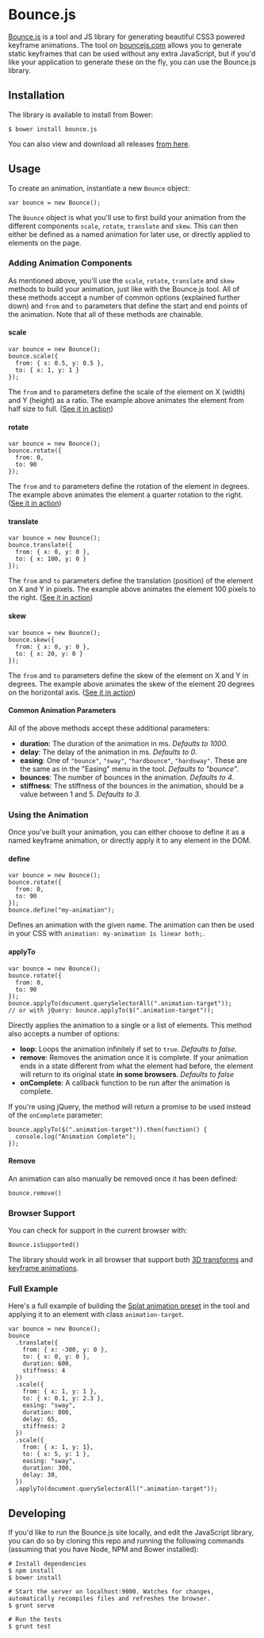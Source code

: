 # Bounce.js

[Bounce.js](http://bouncejs.com) is a tool and JS library for generating beautiful CSS3 powered keyframe animations. The tool on [bouncejs.com](http://bouncejs.com) allows you to generate static keyframes that can be used without any extra JavaScript, but if you'd like your application
to generate these on the fly, you can use the Bounce.js library.   

## Installation
The library is available to install from Bower:
```
$ bower install bounce.js 
```
You can also view and download all releases [from here](https://github.com/tictail/bounce.js/releases).

## Usage
To create an animation, instantiate a new `Bounce` object:
```
var bounce = new Bounce();
```

The `Bounce` object is what you'll use to first build your animation from the different components `scale`, `rotate`, `translate` and `skew`. This can then either be defined as a named animation for later use, or directly applied to elements on the page.

### Adding Animation Components
As mentioned above, you'll use the `scale`, `rotate`, `translate` and `skew` methods to build your animation, just like with the Bounce.js tool. All of these methods accept a number of common options (explained further down) and `from` and `to` parameters that define the start and end points of the animation. Note that all of these methods are chainable.

#### scale
```
var bounce = new Bounce();
bounce.scale({
  from: { x: 0.5, y: 0.5 },
  to: { x: 1, y: 1 }
});
```
The `from` and `to` parameters define the scale of the element on X (width) and Y (height) as a ratio. The example above animates the element from half size to full. ([See it in action](http://goo.gl/W7f9he))

#### rotate
```
var bounce = new Bounce();
bounce.rotate({
  from: 0,
  to: 90
});
```
The `from` and `to` parameters define the rotation of the element in degrees. The example above animates the element a quarter rotation to the right. ([See it in action](http://goo.gl/WWyopK))

#### translate
```
var bounce = new Bounce();
bounce.translate({
  from: { x: 0, y: 0 },
  to: { x: 100, y: 0 }
});
```
The `from` and `to` parameters define the translation (position) of the element on X and Y in pixels. The example above animates the element 100 pixels to the right. ([See it in action](http://goo.gl/lVeiKO))

#### skew
```
var bounce = new Bounce();
bounce.skew({
  from: { x: 0, y: 0 },
  to: { x: 20, y: 0 }
});
```
The `from` and `to` parameters define the skew of the element on X and Y in degrees. The example above animates the skew of the element 20 degrees on the horizontal axis. ([See it in action](http://goo.gl/lQ5YPZ))

#### Common Animation Parameters
All of the above methods accept these additional parameters:

- **duration**: The duration of the animation in ms. *Defaults to 1000*.
- **delay**: The delay of the animation in ms. *Defaults to 0*.
- **easing**: One of `"bounce"`, `"sway"`, `"hardbounce"`,  `"hardsway"`. These are the same as in the "Easing" menu in the tool. *Defaults to "bounce"*.
- **bounces**: The number of bounces in the animation. *Defaults to 4*.
- **stiffness**: The stiffness of the bounces in the animation, should be a value between 1 and 5. *Defaults to 3*.

### Using the Animation
Once you've built your animation, you can either choose to define it as a named keyframe animation, or directly apply it to any element in the DOM.

#### define
```
var bounce = new Bounce();
bounce.rotate({
  from: 0,
  to: 90
});
bounce.define("my-animation");
```
Defines an animation with the given name. The animation can then be used in your CSS with `animation: my-animation 1s linear both;`.

#### applyTo
```
var bounce = new Bounce();
bounce.rotate({
  from: 0,
  to: 90
});
bounce.applyTo(document.querySelectorAll(".animation-target"));
// or with jQuery: bounce.applyTo($(".animation-target"));
```
Directly applies the animation to a single or a list of elements. This method also accepts a number of options:

- **loop**: Loops the animation infinitely if set to `true`. *Defaults to false.*
- **remove**: Removes the animation once it is complete. If your animation ends in a state different from what the element had before, the element will return to its original state **in some browsers**. *Defaults to false*
- **onComplete**: A callback function to be run after the animation is complete.

If you're using jQuery, the method will return a promise to be used instead of the `onComplete` parameter:
```
bounce.applyTo($(".animation-target")).then(function() { 
  console.log("Animation Complete"); 
});
```

#### Remove
An animation can also manually be removed once it has been defined:
```
bounce.remove()
```

### Browser Support
You can check for support in the current browser with:
```
Bounce.isSupported()
```
The library should work in all browser that support both [3D transforms](http://caniuse.com/#feat=transforms3d) and [keyframe animations](http://caniuse.com/#feat=transforms3d).

### Full Example
Here's a full example of building the [Splat animation preset](http://goo.gl/et2XBk) in the tool and applying it to an element with class `animation-target`.

```
var bounce = new Bounce();
bounce
  .translate({
    from: { x: -300, y: 0 },
    to: { x: 0, y: 0 },
    duration: 600,
    stiffness: 4
  })
  .scale({
    from: { x: 1, y: 1 },
    to: { x: 0.1, y: 2.3 },
    easing: "sway",
    duration: 800,
    delay: 65,
    stiffness: 2
  })
  .scale({
    from: { x: 1, y: 1},
    to: { x: 5, y: 1 },
    easing: "sway",
    duration: 300,
    delay: 30,
  })
  .applyTo(document.querySelectorAll(".animation-target"));
```

## Developing
If you'd like to run the Bounce.js site locally, and edit the JavaScript library, you can do so by cloning this repo and running the following commands (assuming that you have Node, NPM and Bower installed):

```
# Install dependencies
$ npm install
$ bower install

# Start the server on localhost:9000. Watches for changes, automatically recompiles files and refreshes the browser.
$ grunt serve 

# Run the tests
$ grunt test